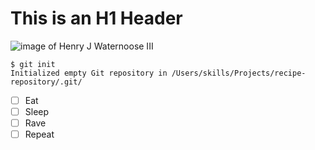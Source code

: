 # This is an H1 Header
![image of Henry J Waternoose III](https://user-images.githubusercontent.com/118203819/201758068-9781a3af-95eb-495e-a315-6ef915d86a4d.png)
```
$ git init
Initialized empty Git repository in /Users/skills/Projects/recipe-repository/.git/
```
- [ ] Eat
- [ ] Sleep
- [ ] Rave
- [ ] Repeat

